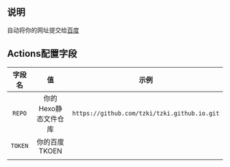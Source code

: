 ## 说明

自动将你的网址提交给[百度](https://ziyuan.baidu.com/)

## Actions配置字段

| 字段名  |          值          |                     示例                     |
| :-----: | :------------------: | :------------------------------------------: |
| `REPO`  | 你的Hexo静态文件仓库 | `https://github.com/tzki/tzki.github.io.git` |
| `TOKEN` |    你的百度TKOEN     |                                              |
|         |                      |                                              |

